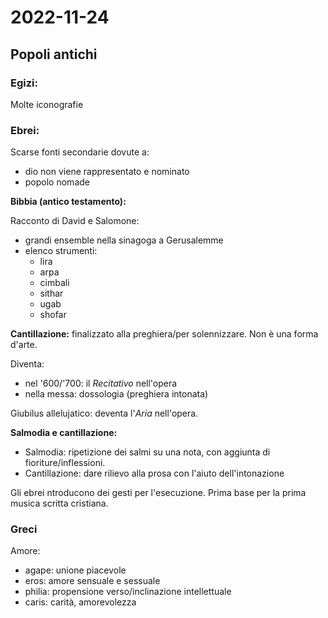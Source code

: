 # 2022-11-24

## Popoli antichi

### Egizi:

Molte iconografie

### Ebrei:

Scarse fonti secondarie dovute a:
- dio non viene rappresentato e nominato
- popolo nomade

**Bibbia (antico testamento):**

Racconto di David e Salomone:
+ grandi ensemble nella sinagoga a Gerusalemme
+ elenco strumenti:
    - lira
    - arpa
    - cimbali
    - sithar
    - ugab
    - shofar

**Cantillazione:** finalizzato alla preghiera/per solennizzare. Non è una forma d'arte.

Diventa:
- nel '600/'700: il _Recitativo_ nell'opera
- nella messa: dossologia (preghiera intonata)

Giubilus allelujatico: deventa l'_Aria_ nell'opera.

**Salmodia e cantillazione:**
- Salmodia: ripetizione dei salmi su una nota, con aggiunta di fioriture/inflessioni.
- Cantillazione: dare rilievo alla prosa con l'aiuto dell'intonazione

Gli ebrei ntroducono dei gesti per l'esecuzione. Prima base per la prima musica scritta cristiana.

### Greci

Amore:
- agape: unione piacevole
- eros: amore sensuale e sessuale
- philia: propensione verso/inclinazione intellettuale
- caris: carità, amorevolezza